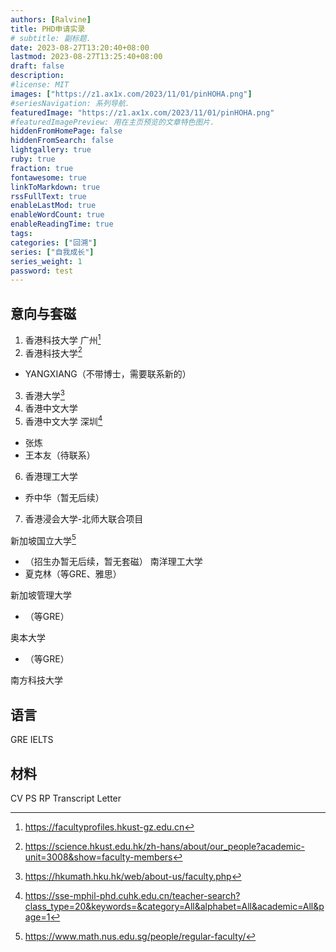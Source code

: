 ```yaml
---
authors: [Ralvine]
title: PHD申请实录
# subtitle: 副标题.
date: 2023-08-27T13:20:40+08:00
lastmod: 2023-08-27T13:25:40+08:00
draft: false
description: 
#license: MIT
images: ["https://z1.ax1x.com/2023/11/01/pinHOHA.png"]
#seriesNavigation: 系列导航.
featuredImage: "https://z1.ax1x.com/2023/11/01/pinHOHA.png"
#featuredImagePreview: 用在主页预览的文章特色图片.
hiddenFromHomePage: false
hiddenFromSearch: false
lightgallery: true
ruby: true
fraction: true
fontawesome: true
linkToMarkdown: true
rssFullText: true
enableLastMod: true
enableWordCount: true
enableReadingTime: true
tags: 
categories: ["回溯"]
series: ["自我成长"]
series_weight: 1
password: test
---
```


<!--more-->


## 意向与套磁

1. 香港科技大学 广州[^1]
2. 香港科技大学[^2]
- YANGXIANG（不带博士，需要联系新的）
3. 香港大学[^3]
4. 香港中文大学
5. 香港中文大学 深圳[^4]
- 张炼
- 王本友（待联系）
6. 香港理工大学
- 乔中华（暂无后续）
7. 香港浸会大学-北师大联合项目

新加坡国立大学[^5]
- （招生办暂无后续，暂无套磁）
南洋理工大学
- 夏克林（等GRE、雅思）

新加坡管理大学
- （等GRE）

奥本大学
- （等GRE）

南方科技大学

[^1]: https://facultyprofiles.hkust-gz.edu.cn
[^2]: https://science.hkust.edu.hk/zh-hans/about/our_people?academic-unit=3008&show=faculty-members
[^3]: https://hkumath.hku.hk/web/about-us/faculty.php
[^4]: https://sse-mphil-phd.cuhk.edu.cn/teacher-search?class_type=20&keywords=&category=All&alphabet=All&academic=All&page=1
[^5]: https://www.math.nus.edu.sg/people/regular-faculty/

## 语言

GRE
IELTS

## 材料

CV
PS
RP
Transcript
Letter